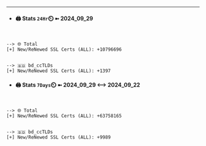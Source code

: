 

---
- #### 🖨️ **Stats** `24Hr`⏲️ ➼ 2024_09_29
```console


--> 🌐 Total
[+] New/ReNewed SSL Certs (ALL): +10796696


--> 🇧🇩 bd_ccTLDs
[+] New/ReNewed SSL Certs (ALL): +1397

```

- #### 🖨️ **Stats** `7Days`⏲️ ➼ 2024_09_29 <--> 2024_09_22
```console


--> 🌐 Total
[+] New/ReNewed SSL Certs (ALL): +63758165


--> 🇧🇩 bd_ccTLDs
[+] New/ReNewed SSL Certs (ALL): +9989

```

